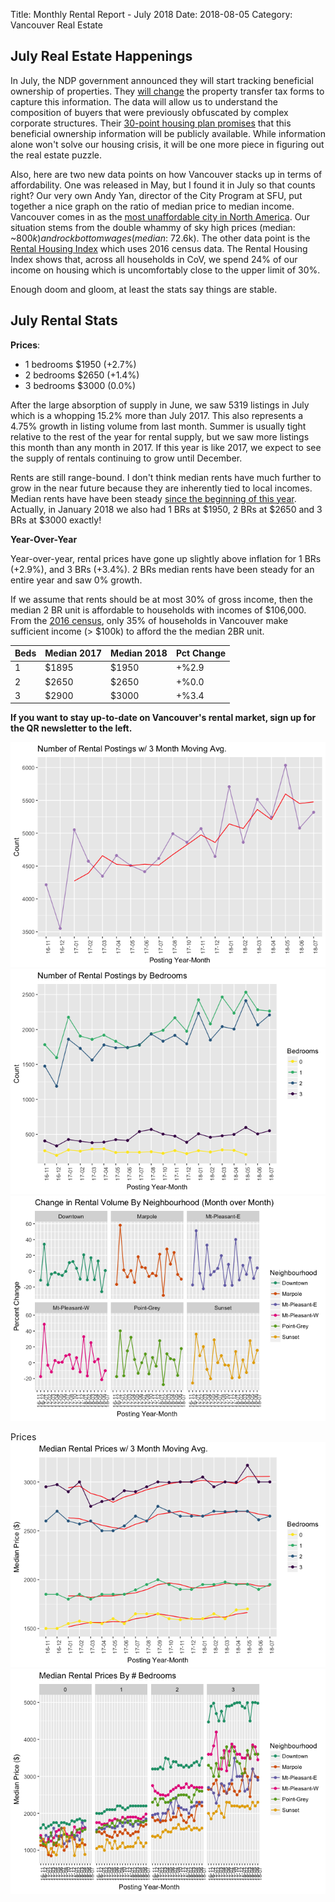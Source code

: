 Title: Monthly Rental Report - July 2018
Date: 2018-08-05
Category: Vancouver Real Estate

July Real Estate Happenings
---------------------------

In July, the NDP government announced they will start tracking beneficial ownership of properties. They [will change](https://news.gov.bc.ca/releases/2018FIN0031-001468) the property transfer tax forms to capture this information. The data will allow us to understand the composition of buyers that were previously obfuscated by complex corporate structures. Their [30-point housing plan promises](http://bcbudget.gov.bc.ca/2018/homesbc/2018_Homes_For_BC.pdf) that this beneficial ownership information will be publicly available. While information alone won't solve our housing crisis, it will be one more piece in figuring out the real estate puzzle. 

Also, here are two new data points on how Vancouver stacks up in terms of affordability. One was released in May, but I found it in July so that counts right? Our very own Andy Yan, director of the City Program at SFU, put together a nice graph on the ratio of median price to median income. Vancouver comes in as the [most unaffordable city in North America](http://dailyhive.com/vancouver/vancouver-housing-expensive-north-america-2018). Our situation stems from the double whammy of sky high prices (median: ~$800k) and rock bottom wages (median: ~$72.6k). The other data point is the [Rental Housing Index](http://www.rentalhousingindex.ca/en/#affordability_csd) which uses 2016 census data. The Rental Housing Index shows that, across all households in CoV, we spend 24% of our income on housing which is uncomfortably close to the upper limit of 30%. 

Enough doom and gloom, at least the stats say things are stable. 


July Rental Stats
-----------------

**Prices**: 

* 1 bedrooms $1950 (+2.7%)
* 2 bedrooms $2650 (+1.4%)
* 3 bedrooms $3000 (0.0%)

After the large absorption of supply in June, we saw 5319 listings in July which is a whopping 15.2% more than July 2017. This also represents a 4.75% growth in listing volume from last month. Summer is usually tight relative to the rest of the year for rental supply, but we saw more listings this month than any month in 2017. If this year is like 2017, we expect to see the supply of rentals continuing to grow until December.

Rents are still range-bound. I don't think median rents have much further to grow in the near future because they are inherently tied to local incomes. Median rents have have been steady [since the beginning of this year](http://quantitativerhetoric.com/monthly-rental-report-january-2018.html). Actually, in January 2018 we also had 1 BRs at $1950, 2 BRs at $2650 and 3 BRs at $3000 exactly!

**Year-Over-Year**

Year-over-year, rental prices have gone up slightly above inflation for 1 BRs (+2.9%), and 3 BRs (+3.4%). 2 BRs median rents have been steady for an entire year and saw 0% growth.

If we assume that rents should be at most 30% of gross income, then the median 2 BR unit is affordable to households with incomes of $106,000. From the [2016 census](https://www12.statcan.gc.ca/census-recensement/2016/dp-pd/prof/details/page.cfm?Lang=E&Geo1=CMACA&Code1=933&Geo2=PR&Code2=59&Data=Count&SearchText=Vancouver&SearchType=Begins&SearchPR=01&B1=All&TABID=1), only 35% of households in Vancouver make sufficient income (> $100k) to afford the the median 2BR unit. 

Beds | Median 2017 |  Median 2018 | Pct Change
---- | ----------- | ------------ | --------------
1	| $1895	| $1950 |	+%2.9
2	| $2650	| $2650 |	+%0.0	
3	| $2900	| $3000	| +%3.4

__If you want to stay up-to-date on Vancouver's rental market, sign up for the QR newsletter to the left.__ 






![](/static/july-2018-rental-report_files/figure-html/volumes-1.png)<!-- -->![](/static/july-2018-rental-report_files/figure-html/volumes-2.png)<!-- -->![](/static/july-2018-rental-report_files/figure-html/volumes-3.png)<!-- -->



Prices
![](/static/july-2018-rental-report_files/figure-html/unnamed-chunk-2-1.png)<!-- -->![](/static/july-2018-rental-report_files/figure-html/unnamed-chunk-2-2.png)<!-- -->




